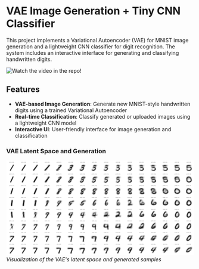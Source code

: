 # VAE Image Generation + Tiny CNN Classifier

This project implements a Variational Autoencoder (VAE) for MNIST image generation and a lightweight CNN classifier for digit recognition. The system includes an interactive interface for generating and classifying handwritten digits.

![ Watch the video in the repo!](https://github.com/user-attachments/assets/5d13df5e-dede-4478-a123-1fca7adc72ba)

## Features

- **VAE-based Image Generation**: Generate new MNIST-style handwritten digits using a trained Variational Autoencoder
- **Real-time Classification**: Classify generated or uploaded images using a lightweight CNN model
- **Interactive UI**: User-friendly interface for image generation and classification

### VAE Latent Space and Generation
![VAE Latent Space and Generation](VAE.png)
*Visualization of the VAE's latent space and generated samples*
